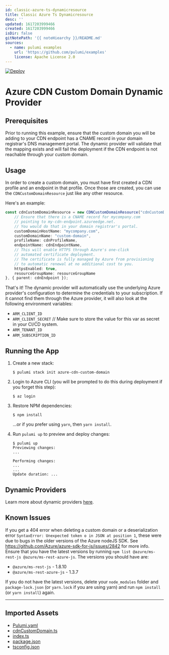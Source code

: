 ```yaml
---
id: classic-azure-ts-dynamicresource
title: Classic Azure Ts Dynamicresource
desc: ''
updated: 1617203999466
created: 1617203999466
isDir: false
gitNotePath: '{{ noteHiearchy }}/README.md'
sources:
  - name: pulumi examples
    url: 'https://github.com/pulumi/examples'
    license: Apache License 2.0
---
```

[![Deploy](https://get.pulumi.com/new/button.svg)](https://app.pulumi.com/new)

# Azure CDN Custom Domain Dynamic Provider

## Prerequisites

Prior to running this example, ensure that the custom domain you will be adding to your CDN endpoint has a CNAME record in your domain registrar's DNS management portal. The dynamic provider will validate that the mapping exists and will fail the deployment if the CDN endpoint is not reachable through your custom domain.

## Usage

In order to create a custom domain, you must have first created a CDN profile and an endpoint in that profile. Once those are created, you can use the `CDNCustomDomainResource` just like any other resource.

Here's an example:

```ts
const cdnCustomDomainResource = new CDNCustomDomainResource("cdnCustomDomain", {
    // Ensure that there is a CNAME record for mycompany.com
    // pointing to my-cdn-endpoint.azureedge.net.
    // You would do that in your domain registrar's portal.
    customDomainHostName: "mycompany.com",
    customDomainName: "custom-domain",
    profileName: cdnProfileName,
    endpointName: cdnEndpointName,
    // This will enable HTTPS through Azure's one-click
    // automated certificate deployment.
    // The certificate is fully managed by Azure from provisioning
    // to automatic renewal at no additional cost to you.
    httpsEnabled: true,
    resourceGroupName: resourceGroupName
}, { parent: cdnEndpoint });
```

That's it! The dynamic provider will automatically use the underlying Azure provider's configuration to determine the credentials to your subscription. If it cannot find them through the Azure provider, it will also look at the following environment variables:

- `ARM_CLIENT_ID`
- `ARM_CLIENT_SECRET` // Make sure to store the value for this var as secret in your CI/CD system.
- `ARM_TENANT_ID`
- `ARM_SUBSCRIPTION_ID`

## Running the App

1. Create a new stack:

   ```
   $ pulumi stack init azure-cdn-custom-domain
   ```

2. Login to Azure CLI (you will be prompted to do this during deployment if you forget this step):

   ```
   $ az login
   ```

3. Restore NPM dependencies:

   ```
   $ npm install
   ```

   ...or if you prefer using `yarn`, then `yarn install`.

4. Run `pulumi up` to preview and deploy changes:

   ```
   $ pulumi up
   Previewing changes:
   ...

   Performing changes:
   ...
   ...
   Update duration: ...
   ```

## Dynamic Providers

Learn more about dynamic providers [here](https://www.pulumi.com/docs/intro/concepts/resources/#dynamicproviders).

## Known Issues

If you get a 404 error when deleting a custom domain or a deserialization error `SyntaxError: Unexpected token o in JSON at position 1`, these were due to bugs in the older versions of the Azure nodeJS SDK. See <https://github.com/Azure/azure-sdk-for-js/issues/2842> for more info. Ensure that you have the latest versions by running `npm list @azure/ms-rest-js @azure/ms-rest-azure-js`. The versions you should have are:

- `@azure/ms-rest-js` - 1.8.10
- `@azure/ms-rest-azure-js` - 1.3.7

If you do not have the latest versions, delete your `node_modules` folder and `package-lock.json` (or `yarn.lock` if you are using yarn) and run `npm install` (or `yarn install`) again.

* * *

## Imported Assets

- [Pulumi.yaml](/assets/pulumi.yaml)
- [cdnCustomDomain.ts](/assets/cdncustomdomain.ts)
- [index.ts](/assets/index.ts)
- [package.json](/assets/package.json)
- [tsconfig.json](/assets/tsconfig.json)

